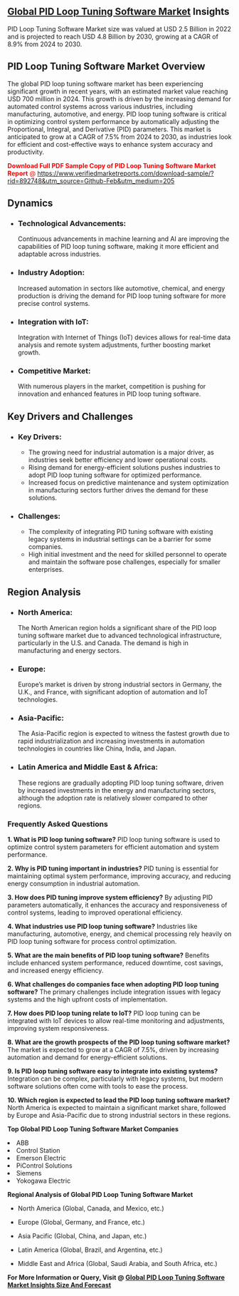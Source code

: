 <h2><a href="https://www.verifiedmarketreports.com/download-sample/?rid=892748&amp;utm_source=Github&amp;utm_medium=205" target="_blank">Global PID Loop Tuning Software Market</a> Insights</h2><p>PID Loop Tuning Software Market size was valued at USD 2.5 Billion in 2022 and is projected to reach USD 4.8 Billion by 2030, growing at a CAGR of 8.9% from 2024 to 2030.</p><p><h2>PID Loop Tuning Software Market Overview</h2> <p>The global PID loop tuning software market has been experiencing significant growth in recent years, with an estimated market value reaching USD 700 million in 2024. This growth is driven by the increasing demand for automated control systems across various industries, including manufacturing, automotive, and energy. PID loop tuning software is critical in optimizing control system performance by automatically adjusting the Proportional, Integral, and Derivative (PID) parameters. This market is anticipated to grow at a CAGR of 7.5% from 2024 to 2030, as industries look for efficient and cost-effective ways to enhance system accuracy and productivity.</p> <p><p><span class=""><span style="color: #ff0000;"><strong>Download Full PDF Sample Copy of PID Loop Tuning Software Market Report</strong> @ </span><a href="https://www.verifiedmarketreports.com/download-sample/?rid=892748&amp;utm_source=Github-Feb&amp;utm_medium=205" target="_blank">https://www.verifiedmarketreports.com/download-sample/?rid=892748&amp;utm_source=Github-Feb&amp;utm_medium=205</a></span></p></p> <h2>Dynamics</h2> <ul> <li><h3>Technological Advancements:</h3> Continuous advancements in machine learning and AI are improving the capabilities of PID loop tuning software, making it more efficient and adaptable across industries.</li> <li><h3>Industry Adoption:</h3> Increased automation in sectors like automotive, chemical, and energy production is driving the demand for PID loop tuning software for more precise control systems.</li> <li><h3>Integration with IoT:</h3> Integration with Internet of Things (IoT) devices allows for real-time data analysis and remote system adjustments, further boosting market growth.</li> <li><h3>Competitive Market:</h3> With numerous players in the market, competition is pushing for innovation and enhanced features in PID loop tuning software.</li> </ul> <h2>Key Drivers and Challenges</h2> <ul> <li><h3>Key Drivers:</h3> <ul> <li>The growing need for industrial automation is a major driver, as industries seek better efficiency and lower operational costs.</li> <li>Rising demand for energy-efficient solutions pushes industries to adopt PID loop tuning software for optimized performance.</li> <li>Increased focus on predictive maintenance and system optimization in manufacturing sectors further drives the demand for these solutions.</li> </ul> </li> <li><h3>Challenges:</h3> <ul> <li>The complexity of integrating PID tuning software with existing legacy systems in industrial settings can be a barrier for some companies.</li> <li>High initial investment and the need for skilled personnel to operate and maintain the software pose challenges, especially for smaller enterprises.</li> </ul> </li> </ul> <h2>Region Analysis</h2> <ul> <li><h3>North America:</h3> The North American region holds a significant share of the PID loop tuning software market due to advanced technological infrastructure, particularly in the U.S. and Canada. The demand is high in manufacturing and energy sectors.</li> <li><h3>Europe:</h3> Europe’s market is driven by strong industrial sectors in Germany, the U.K., and France, with significant adoption of automation and IoT technologies.</li> <li><h3>Asia-Pacific:</h3> The Asia-Pacific region is expected to witness the fastest growth due to rapid industrialization and increasing investments in automation technologies in countries like China, India, and Japan.</li> <li><h3>Latin America and Middle East & Africa:</h3> These regions are gradually adopting PID loop tuning software, driven by increased investments in the energy and manufacturing sectors, although the adoption rate is relatively slower compared to other regions.</li> </ul> <h3>Frequently Asked Questions</h3> <p><strong>1. What is PID loop tuning software?</strong> PID loop tuning software is used to optimize control system parameters for efficient automation and system performance.</p> <p><strong>2. Why is PID tuning important in industries?</strong> PID tuning is essential for maintaining optimal system performance, improving accuracy, and reducing energy consumption in industrial automation.</p> <p><strong>3. How does PID tuning improve system efficiency?</strong> By adjusting PID parameters automatically, it enhances the accuracy and responsiveness of control systems, leading to improved operational efficiency.</p> <p><strong>4. What industries use PID loop tuning software?</strong> Industries like manufacturing, automotive, energy, and chemical processing rely heavily on PID loop tuning software for process control optimization.</p> <p><strong>5. What are the main benefits of PID loop tuning software?</strong> Benefits include enhanced system performance, reduced downtime, cost savings, and increased energy efficiency.</p> <p><strong>6. What challenges do companies face when adopting PID loop tuning software?</strong> The primary challenges include integration issues with legacy systems and the high upfront costs of implementation.</p> <p><strong>7. How does PID loop tuning relate to IoT?</strong> PID loop tuning can be integrated with IoT devices to allow real-time monitoring and adjustments, improving system responsiveness.</p> <p><strong>8. What are the growth prospects of the PID loop tuning software market?</strong> The market is expected to grow at a CAGR of 7.5%, driven by increasing automation and demand for energy-efficient solutions.</p> <p><strong>9. Is PID loop tuning software easy to integrate into existing systems?</strong> Integration can be complex, particularly with legacy systems, but modern software solutions often come with tools to ease the process.</p> <p><strong>10. Which region is expected to lead the PID loop tuning software market?</strong> North America is expected to maintain a significant market share, followed by Europe and Asia-Pacific due to strong industrial sectors in these regions.</p> </p><p><strong>Top Global PID Loop Tuning Software Market Companies</strong></p><div data-test-id=""><p><li>ABB</li><li> Control Station</li><li> Emerson Electric</li><li> PiControl Solutions</li><li> Siemens</li><li> Yokogawa Electric</li></p><div><strong>Regional Analysis of&nbsp;Global PID Loop Tuning Software Market</strong></div><ul><li dir="ltr"><p dir="ltr">North America&nbsp;(Global, Canada, and Mexico, etc.)</p></li><li dir="ltr"><p dir="ltr">Europe (Global, Germany, and France, etc.)</p></li><li dir="ltr"><p dir="ltr">Asia Pacific&nbsp;(Global, China, and Japan, etc.)</p></li><li dir="ltr"><p dir="ltr">Latin America&nbsp;(Global, Brazil, and Argentina, etc.)</p></li><li dir="ltr">Middle East and Africa&nbsp;(Global, Saudi Arabia, and South Africa, etc.)</li></ul><p><strong>For More Information or Query, Visit @&nbsp;</strong><strong><a href="https://www.verifiedmarketreports.com/product/pid-loop-tuning-software-market/?utm_source=Github&amp;utm_medium=205" target="_blank">Global PID Loop Tuning Software Market Insights Size And Forecast</a></strong></p></div>
